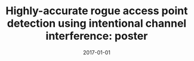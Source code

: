 ---
title: "Highly-accurate rogue access point detection using intentional channel interference: poster"
collection: publications
permalink: /publication/2017-01-01-Highly-accurate-rogue-access-point-detection-using-intentional-channel-interference-poster
date: 2017-01-01
venue: 'In the proceedings of Proceedings of the 10th ACM Conference on Security and Privacy in Wireless and Mobile Networks, WiSec 2017, Boston, MA, USA, July 18-20, 2017'
paperurl: 'https://doi.org/10.1145/3098243.3106024'
citation: ' RhongHo Jang,  Jeonil Kang,  David Mohaisen,  DaeHun Nyang, &quot;Highly-accurate rogue access point detection using intentional channel interference: poster.&quot; In the proceedings of Proceedings of the 10th ACM Conference on Security and Privacy in Wireless and Mobile Networks, WiSec 2017, Boston, MA, USA, July 18-20, 2017, 2017.'
---